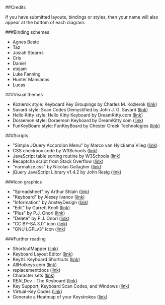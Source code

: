 ##Credits

If you have submitted layouts, bindings or styles, then your name will also appear at the bottom of each diagram.

###Binding schemes
* Agnes Beste
* Taz
* Josiah Stearns
* Cris
* Daniel
* etejam
* Luke Fanning
* Hunter Mansanas
* Lucas

###Visual themes
* Kozierok style: Keyboard Key Groupings by Charles M. Kozierok ([link](http://www.pcguide.com/ref/kb/group-c.html))
* Savard style: Scan Codes Demystified by John J. G. Savard ([link](http://www.quadibloc.com/comp/scan.htm))
* Hello Kitty style: Hello Kitty Keyboard by DreamKitty.com ([link](http://www.dreamkitty.com/Merchant2/merchant.mv?Screen=PROD&Store_Code=DK2000&Product_Code=K-FB109141&Category_Code=HK))
* Doraemon style: Doraemon Keyboard by DreamKitty.com ([link](http://www.dreamkitty.com/Merchant5/merchant.mvc?Screen=PROD&Store_Code=DK2000&Product_Code=O-FB761011&Category_Code=))
* FunKeyBoard style: FunKeyBoard by Chester Creek Technologies ([link](http://www.venturaes.com/index_new.asp?http://www.venturaes.com/chestercreek/index.html))

###Scripts
* &quot;Simple JQuery Accordion Menu&quot; by Marco van Hylckama Vlieg ([link](http://www.i-marco.nl/weblog/))
* CSS checkbox code by W3Schools ([link](https://www.w3schools.com/howto/howto_css_custom_checkbox.asp))
* JavaScript table sorting routine by W3Schools ([link](https://www.w3schools.com/howto/howto_js_sort_table.asp))
* Recaptcha script from Stack Overflow ([link](https://stackoverflow.com/questions/30006081/recaptcha-2-0-with-ajax))
* &quot;normalize.css&quot; by Nicolas Gallagher ([link](http://localhost/keyboard/github.com/necolas/normalize.css))
* jQuery JavaScript Library v1.4.2 by John Resig ([link](http://jquery.com/))

###Icon graphics
* &quot;Spreadsheet&quot; by Arthur Shlain ([link](https://thenounproject.com/ArtZ91/collection/useful-icons-user-interface/?i=360259))
* &quot;Keyboard&quot; by Alexey Ivanov ([link](https://thenounproject.com/search/?q=keyboard&creator=17566&i=17427))
* &quot;Information&quot; by AnsteyDesign ([link](https://thenounproject.com/))
* &quot;Edit&quot; by Garrett Knoll ([link](https://thenounproject.com/))
* &quot;Plus&quot; by P.J. Onori ([link](https://thenounproject.com/))
* &quot;Delete&quot; by P.J. Onori ([link](https://thenounproject.com/))
* &quot;CC BY-SA 3.0&quot; icon ([link](https://commons.wikimedia.org/wiki/File:CC-BY-SA_icon_white.svg))
* &quot;GNU LGPLv3&quot; icon ([link](https://commons.wikimedia.org/wiki/File:License_icon-lgpl-88x31.png))

###Further reading
* ShortcutMapper ([link](http://waldobronchart.github.io/ShortcutMapper/))
* Keyboard Layout Editor ([link](http://www.keyboard-layout-editor.com/))
* KeyXL Keyboard Shortcuts ([link](http://www.keyxl.com/))
* AllHotkeys.com ([link](http://allhotkeys.com/))
* replacementdocs ([link](http://www.replacementdocs.com/))
* Character sets ([link](http://www.alanwood.net/demos/wgl4.html))
* REALDev - The Keyboard ([link](http://classicteck.com/rbarticles/mackeyboard.php))
* Key Support, Keyboard Scan Codes, and Windows ([link](http://www.microsoft.com/whdc/archive/scancode.mspx))
* Virtual-Key Codes ([link](http://msdn.microsoft.com/en-us/library/ms645540.aspx))
* Generate a Heatmap of your Keystrokes ([link](http://www.blendedtechnologies.com/visualization-tricks-generate-a-heatmap-of-your-keystrokes/))

